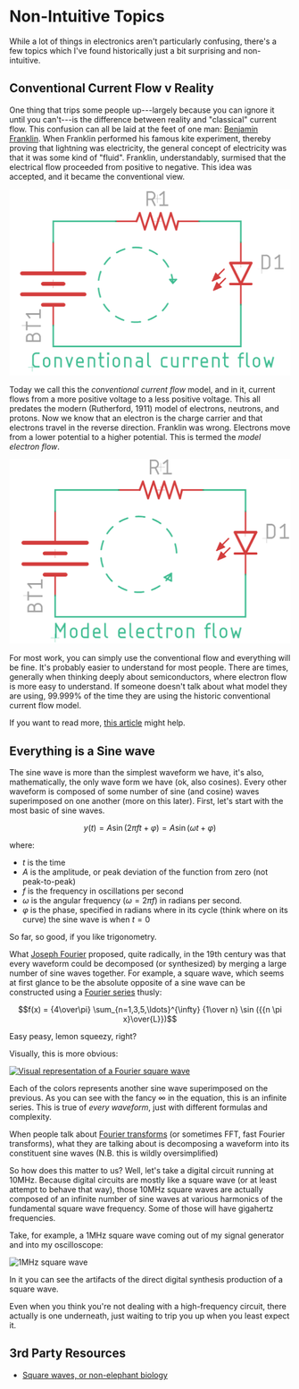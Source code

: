 # Non-Intuitive Topics

While a lot of things in electronics aren't particularly confusing, there's a
few topics which I've found historically just a bit surprising and
non-intuitive.


## Conventional Current Flow v Reality

One thing that trips some people up---largely because you can ignore it until
you can't---is the difference between reality and "classical" current flow. This
confusion can all be laid at the feet of one man: [Benjamin
Franklin](https://en.wikipedia.org/wiki/Benjamin_Franklin). When Franklin
performed his famous kite experiment, thereby proving that lightning was
electricity, the general concept of electricity was that it was some kind of
"fluid". Franklin, understandably, surmised that the electrical flow proceeded
from positive to negative. This idea was accepted, and it became the
conventional view.

![Conventional current flow](../img/schematic-conventional-current-flow.png)

Today we call this the _conventional current flow_ model, and in it, current
flows from a more positive voltage to a less positive voltage. This all predates
the modern (Rutherford, 1911) model of electrons, neutrons, and protons. Now we
know that an electron is the charge carrier and that electrons travel in the
reverse direction. Franklin was wrong. Electrons move from a lower potential to
a higher potential. This is termed the _model electron flow_.

![Model electron flow](../img/schematic-model-electron-flow.png)

For most work, you can simply use the conventional flow and everything will be
fine. It's probably easier to understand for most people. There are times,
generally when thinking deeply about semiconductors, where electron flow is more
easy to understand. If someone doesn't talk about what model they are using,
99.999% of the time they are using the historic conventional current flow
model.

If you want to read more, [this
article](https://workforce.libretexts.org/Bookshelves/Electronics_Technology/Book%3A_Electric_Circuits_III_-_Semiconductors_(Kuphaldt)/02%3A_Solid-state_Device_Theory/2.05%3A_Electrons_and_%E2%80%9Choles%E2%80%99%E2%80%99)
might help.

## Everything is a Sine wave

The sine wave is more than the simplest waveform we have, it's also,
mathematically, the only wave form we have (ok, also cosines). Every other
waveform is composed of some number of sine (and cosine) waves superimposed on
one another (more on this later). First, let's start with the most basic of sine
waves.


$$y(t) = A \sin(2\pi f t + \varphi) = A \sin(\omega t + \varphi)$$

where:

* $t$ is the time
* $A$ is the amplitude, or peak deviation of the function from zero (not peak-to-peak)
* $f$ is the frequency in oscillations per second
* $\omega$ is the angular frequency ($\omega = 2 \pi f$) in radians per second.
* $\varphi$ is the phase, specified in radians where in its cycle (think where
  on its curve) the sine wave is when $t = 0$

So far, so good, if you like trigonometry.

What [Joseph Fourier](https://en.wikipedia.org/wiki/Joseph_Fourier) proposed,
quite radically, in the 19th century was that every waveform could be decomposed
(or synthesized) by merging a large number of sine waves together. For example,
a square wave, which seems at first glance to be the absolute opposite of a sine
wave can be constructed using a [Fourier
series](https://en.wikipedia.org/wiki/Fourier_series) thusly:

$$f(x) = {4\over\pi} \sum_{n=1,3,5,\ldots}^{\infty} {1\over n} \sin ({{n \pi
x}\over{L}})$$

Easy peasy, lemon squeezy, right?

Visually, this is more obvious:

[![Visual representation of a Fourier square
wave](../img/fourier-square-wave.png)](https://mathworld.wolfram.com/FourierSeriesSquareWave.html)

Each of the colors represents another sine wave superimposed on the previous.
As you can see with the fancy $\infty$ in the equation, this is an infinite
series. This is true of _every waveform_, just with different formulas and complexity.

When people talk about [Fourier
transforms](https://en.wikipedia.org/wiki/Fourier_transform) (or sometimes FFT,
fast Fourier transforms), what they are talking about is decomposing a waveform
into its constituent sine waves (N.B. this is wildly oversimplified)

So how does this matter to us? Well, let's take a digital circuit running at
10MHz. Because digital circuits are mostly like a square wave (or at least
attempt to behave that way), those 10MHz square waves are actually composed of
an infinite number of sine waves at various harmonics of the fundamental square
wave frequency. Some of those will have gigahertz frequencies. 

Take, for example, a 1MHz square wave coming out of my signal generator and into
my oscilloscope:

![1MHz square wave](../img/oscilloscope-1mhz-square-wave.png)

In it you can see the artifacts of the direct digital synthesis production of a
square wave.

Even when you think you're not dealing with a high-frequency circuit, there
actually is one underneath, just waiting to trip you up when you least expect
it.

## 3rd Party Resources

* [Square waves, or non-elephant biology](https://lcamtuf.substack.com/p/square-waves-or-non-elephant-biology)